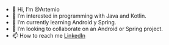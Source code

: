 - 👋 Hi, I’m @Artemio
- 👀 I’m interested in programming with Java and Kotlin.
- 🌱 I’m currently learning Android y Spring.
- 💞️ I’m looking to collaborate on an Android or Spring project.
- 📫 How to reach me <a href="https:https://www.linkedin.com/in/a-derkachev/">LinkedIn</a>

<!---
ArtemioD/ArtemioD is a ✨ special ✨ repository because its `README.md` (this file) appears on your GitHub profile.
You can click the Preview link to take a look at your changes.
--->
